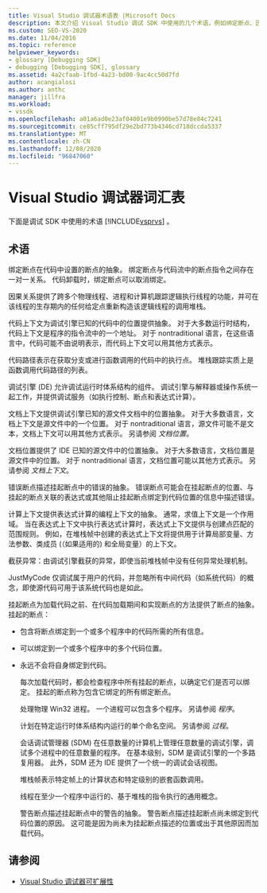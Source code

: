 ```yaml
---
title: Visual Studio 调试器术语表 |Microsoft Docs
description: 本文介绍 Visual Studio 调试 SDK 中使用的几个术语，例如绑定断点、因果关系和代码上下文。
ms.custom: SEO-VS-2020
ms.date: 11/04/2016
ms.topic: reference
helpviewer_keywords:
- glossary [Debugging SDK]
- debugging [Debugging SDK], glossary
ms.assetid: 4a2cfaab-1fbd-4a23-bd00-9ac4cc50d7fd
author: acangialosi
ms.author: anthc
manager: jillfra
ms.workload:
- vssdk
ms.openlocfilehash: a01a6ad0e23af04001e9b0990be57d78e84c7241
ms.sourcegitcommit: ce85cff795df29e2bd773b4346cd718dccda5337
ms.translationtype: MT
ms.contentlocale: zh-CN
ms.lasthandoff: 12/08/2020
ms.locfileid: "96847060"
---
```

# <a name="visual-studio-debugger-glossary"></a>Visual Studio 调试器词汇表
下面是调试 SDK 中使用的术语 [!INCLUDE[vsprvs](../../../code-quality/includes/vsprvs_md.md)] 。

## <a name="terms"></a>术语
 绑定断点在代码中设置的断点的抽象。 绑定断点与代码流中的断点指令之间存在一对一关系。 代码卸载时，绑定断点可以取消绑定。

 因果关系提供了跨多个物理线程、进程和计算机跟踪逻辑执行线程的功能，并可在该线程的生存期内的任何给定点重新构造该逻辑线程的调用堆栈。

 代码上下文为调试引擎已知的代码中的位置提供抽象。 对于大多数运行时结构，代码上下文是程序的指令流中的一个地址。 对于 nontraditional 语言，在这些语言中，代码可能不由说明表示，而代码上下文可以用其他方式表示。

 代码路径表示在获取分支或进行函数调用的代码中的执行点。 堆栈跟踪实质上是函数调用代码路径的列表。

 调试引擎 (DE) 允许调试运行时体系结构的组件。 调试引擎与解释器或操作系统一起工作，并提供调试服务（如执行控制、断点和表达式计算）。

 文档上下文提供调试引擎已知的源文件文档中的位置抽象。 对于大多数语言，文档上下文是源文件中的一个位置。 对于 nontraditional 语言，源文件可能不是文本，文档上下文可以用其他方式表示。 另请参阅 *文档位置*。

 文档位置提供了 IDE 已知的源文件中的位置抽象。 对于大多数语言，文档位置是源文件中的位置。 对于 nontraditional 语言，文档位置可能以其他方式表示。 另请参阅 *文档上下文*。

 错误断点描述挂起断点中的错误的抽象。 错误断点可能会在挂起断点的位置、与挂起的断点关联的表达式或其他阻止挂起断点绑定到代码位置的信息中描述错误。

 计算上下文提供表达式计算的编程上下文的抽象。 通常，求值上下文是一个作用域。 当在表达式上下文中执行表达式计算时，表达式上下文提供与创建点匹配的范围规则。 例如，在堆栈帧中创建的表达式上下文将提供用于计算局部变量、方法参数、类成员 (（如果适用的) 和全局变量）的上下文。

 截获异常：由调试引擎截获的异常，即使当前堆栈帧中没有任何异常处理机制。

 JustMyCode 仅调试属于用户的代码，并忽略所有中间代码（如系统代码）的概念，即使源代码可用于该系统代码也是如此。

 挂起断点为加载代码之前、在代码加载期间和实现断点的方法提供了断点的抽象。 挂起的断点：

- 包含将断点绑定到一个或多个程序中的代码所需的所有信息。

- 可以绑定到一个或多个程序中的多个代码位置。

- 永远不会将自身绑定到代码。

  每次加载代码时，都会检查程序中所有挂起的断点，以确定它们是否可以绑定。 挂起的断点称为包含它绑定的所有绑定断点。

  处理物理 Win32 进程。 一个进程可以包含多个程序。 另请参阅 *程序*。

  计划在特定运行时体系结构内运行的单个命名空间。 另请参阅 *过程*。

  会话调试管理器 (SDM) 在任意数量的计算机上管理任意数量的调试引擎，调试多个进程中的任意数量的程序。 在基本级别，SDM 是调试引擎的一个多路复用器。 此外，SDM 还为 IDE 提供了一个统一的调试会话视图。

  堆栈帧表示特定帧上的计算状态和特定级别的嵌套函数调用。

  线程在至少一个程序中运行的、基于堆栈的指令执行的通用概念。

  警告断点描述挂起断点中的警告的抽象。 警告断点描述挂起断点尚未绑定到代码位置的原因。 这可能是因为尚未为挂起断点描述的位置或出于其他原因而加载代码。

## <a name="see-also"></a>请参阅
- [Visual Studio 调试器可扩展性](../../../extensibility/debugger/visual-studio-debugger-extensibility.md)

